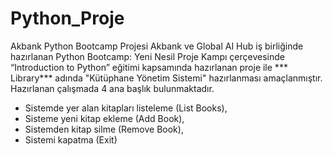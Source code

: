 # Python_Proje
Akbank Python Bootcamp Projesi
Akbank ve Global AI Hub iş birliğinde hazırlanan Python Bootcamp: Yeni Nesil Proje Kampı çerçevesinde “Introduction to Python” eğitimi kapsamında hazırlanan proje ile *** Library*** adında "Kütüphane Yönetim Sistemi" hazırlanması amaçlanmıştır. Hazırlanan çalışmada 4 ana başlık bulunmaktadır.
* Sistemde yer alan kitapları listeleme (List Books),
* Sisteme yeni kitap ekleme (Add Book),
* Sistemden kitap silme (Remove Book),
* Sistemi kapatma (Exit)
